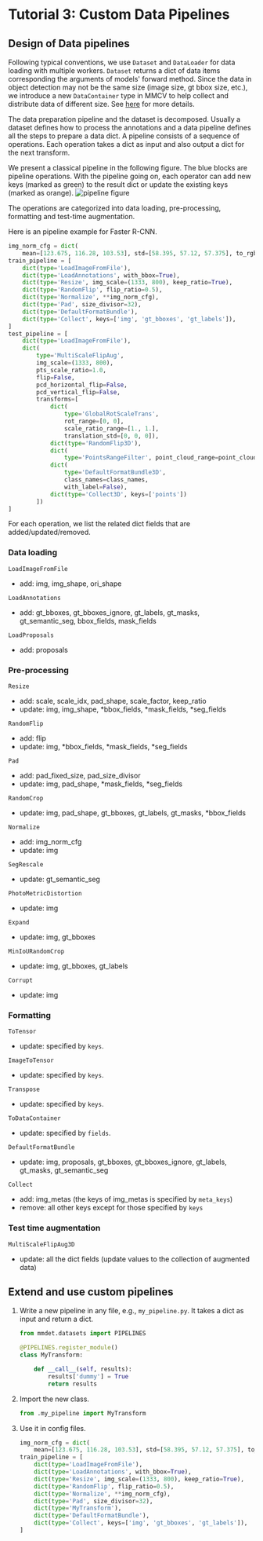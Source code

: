 # Tutorial 3: Custom Data Pipelines

## Design of Data pipelines

Following typical conventions, we use `Dataset` and `DataLoader` for data loading
with multiple workers. `Dataset` returns a dict of data items corresponding
the arguments of models' forward method.
Since the data in object detection may not be the same size (image size, gt bbox size, etc.),
we introduce a new `DataContainer` type in MMCV to help collect and distribute
data of different size.
See [here](https://github.com/open-mmlab/mmcv/blob/master/mmcv/parallel/data_container.py) for more details.

The data preparation pipeline and the dataset is decomposed. Usually a dataset
defines how to process the annotations and a data pipeline defines all the steps to prepare a data dict.
A pipeline consists of a sequence of operations. Each operation takes a dict as input and also output a dict for the next transform.

We present a classical pipeline in the following figure. The blue blocks are pipeline operations. With the pipeline going on, each operator can add new keys (marked as green) to the result dict or update the existing keys (marked as orange).
![pipeline figure](../../demo/data_pipeline.png)

The operations are categorized into data loading, pre-processing, formatting and test-time augmentation.

Here is an pipeline example for Faster R-CNN.
```python
img_norm_cfg = dict(
    mean=[123.675, 116.28, 103.53], std=[58.395, 57.12, 57.375], to_rgb=True)
train_pipeline = [
    dict(type='LoadImageFromFile'),
    dict(type='LoadAnnotations', with_bbox=True),
    dict(type='Resize', img_scale=(1333, 800), keep_ratio=True),
    dict(type='RandomFlip', flip_ratio=0.5),
    dict(type='Normalize', **img_norm_cfg),
    dict(type='Pad', size_divisor=32),
    dict(type='DefaultFormatBundle'),
    dict(type='Collect', keys=['img', 'gt_bboxes', 'gt_labels']),
]
test_pipeline = [
    dict(type='LoadImageFromFile'),
    dict(
        type='MultiScaleFlipAug',
        img_scale=(1333, 800),
        pts_scale_ratio=1.0,
        flip=False,
        pcd_horizontal_flip=False,
        pcd_vertical_flip=False,
        transforms=[
            dict(
                type='GlobalRotScaleTrans',
                rot_range=[0, 0],
                scale_ratio_range=[1., 1.],
                translation_std=[0, 0, 0]),
            dict(type='RandomFlip3D'),
            dict(
                type='PointsRangeFilter', point_cloud_range=point_cloud_range),
            dict(
                type='DefaultFormatBundle3D',
                class_names=class_names,
                with_label=False),
            dict(type='Collect3D', keys=['points'])
        ])
]
```

For each operation, we list the related dict fields that are added/updated/removed.

### Data loading

`LoadImageFromFile`
- add: img, img_shape, ori_shape

`LoadAnnotations`
- add: gt_bboxes, gt_bboxes_ignore, gt_labels, gt_masks, gt_semantic_seg, bbox_fields, mask_fields

`LoadProposals`
- add: proposals

### Pre-processing

`Resize`
- add: scale, scale_idx, pad_shape, scale_factor, keep_ratio
- update: img, img_shape, *bbox_fields, *mask_fields, *seg_fields

`RandomFlip`
- add: flip
- update: img, *bbox_fields, *mask_fields, *seg_fields

`Pad`
- add: pad_fixed_size, pad_size_divisor
- update: img, pad_shape, *mask_fields, *seg_fields

`RandomCrop`
- update: img, pad_shape, gt_bboxes, gt_labels, gt_masks, *bbox_fields

`Normalize`
- add: img_norm_cfg
- update: img

`SegRescale`
- update: gt_semantic_seg

`PhotoMetricDistortion`
- update: img

`Expand`
- update: img, gt_bboxes

`MinIoURandomCrop`
- update: img, gt_bboxes, gt_labels

`Corrupt`
- update: img

### Formatting

`ToTensor`
- update: specified by `keys`.

`ImageToTensor`
- update: specified by `keys`.

`Transpose`
- update: specified by `keys`.

`ToDataContainer`
- update: specified by `fields`.

`DefaultFormatBundle`
- update: img, proposals, gt_bboxes, gt_bboxes_ignore, gt_labels, gt_masks, gt_semantic_seg

`Collect`
- add: img_metas (the keys of img_metas is specified by `meta_keys`)
- remove: all other keys except for those specified by `keys`

### Test time augmentation

`MultiScaleFlipAug3D`
- update: all the dict fields (update values to the collection of augmented data)

## Extend and use custom pipelines

1. Write a new pipeline in any file, e.g., `my_pipeline.py`. It takes a dict as input and return a dict.

    ```python
    from mmdet.datasets import PIPELINES

    @PIPELINES.register_module()
    class MyTransform:

        def __call__(self, results):
            results['dummy'] = True
            return results
    ```

2. Import the new class.

    ```python
    from .my_pipeline import MyTransform
    ```

3. Use it in config files.

    ```python
    img_norm_cfg = dict(
        mean=[123.675, 116.28, 103.53], std=[58.395, 57.12, 57.375], to_rgb=True)
    train_pipeline = [
        dict(type='LoadImageFromFile'),
        dict(type='LoadAnnotations', with_bbox=True),
        dict(type='Resize', img_scale=(1333, 800), keep_ratio=True),
        dict(type='RandomFlip', flip_ratio=0.5),
        dict(type='Normalize', **img_norm_cfg),
        dict(type='Pad', size_divisor=32),
        dict(type='MyTransform'),
        dict(type='DefaultFormatBundle'),
        dict(type='Collect', keys=['img', 'gt_bboxes', 'gt_labels']),
    ]
    ```
